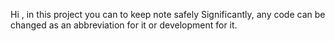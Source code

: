 Hi , in this project you can to keep note safely 
Significantly, any code can be changed as an abbreviation for it or development for it.
